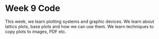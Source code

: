 # Week 9 Code

This week, we learn plotting systems and graphic devices. We learn about lattics plots, base plots and how we can use them. We learn techniques to copy plots to images, PDF etc.